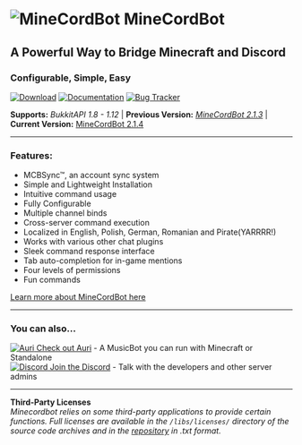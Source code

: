 # ![MineCordBot](https://raw.githubusercontent.com/wiki/CyR1en/Minecordbot-v2/_imgs/logo.png) __MineCordBot__
## A Powerful Way to Bridge Minecraft and Discord
### Configurable, Simple, Easy

[![Download](https://raw.githubusercontent.com/wiki/CyR1en/Minecordbot-v2/_imgs/button_download.png)](https://github.com/CyR1en/Minecordbot-v2/releases)
[![Documentation](https://raw.githubusercontent.com/wiki/CyR1en/Minecordbot-v2/_imgs/button_documentation.png)](https://github.com/CyR1en/Minecordbot-v2/wiki)
[![Bug Tracker](https://raw.githubusercontent.com/wiki/CyR1en/Minecordbot-v2/_imgs/button_bug-tracker.png)](https://github.com/CyR1en/Minecordbot-v2/issues)

__Supports:__ *BukkitAPI 1.8 - 1.12*  |  __Previous Version:__ *[MineCordBot 2.1.3](https://github.com/CyR1en/Minecordbot/releases/tag/v2.1.3)*  | __Current Version:__ [MineCordBot 2.1.4](https://github.com/CyR1en/Minecordbot/releases/tag/v2.1.4)

---
### __Features:__
* MCBSync™, an account sync system
* Simple and Lightweight Installation
* Intuitive command usage
* Fully Configurable
* Multiple channel binds
* Cross-server command execution
* Localized in English, Polish, German, Romanian and Pirate(YARRRR!)
* Works with various other chat plugins
* Sleek command response interface
* Tab auto-completion for in-game mentions
* Four levels of permissions
* Fun commands

[Learn more about MineCordBot here](https://github.com/CyR1en/Minecordbot/wiki)

---
### You can also...  
[![Auri](https://raw.githubusercontent.com/wiki/CyR1en/Minecordbot-v2/_imgs/auri_16.png) Check out Auri](https://github.com/CyR1en/Project-Auri) - A MusicBot you can run with Minecraft or Standalone  
[![Discord](https://raw.githubusercontent.com/wiki/CyR1en/Minecordbot-v2/_imgs/discord-d_16.png) Join the Discord](https://discord.gg/bETVHje) - Talk with the developers and other server admins  

---
__Third-Party Licenses__  
_Minecordbot relies on some third-party applications to provide certain functions. Full licenses are available in the `/libs/licenses/` directory of the source code archives and in the [repository](https://github.com/CyR1en/Minecordbot-v2/tree/master/libs/licenses) in .txt format._
